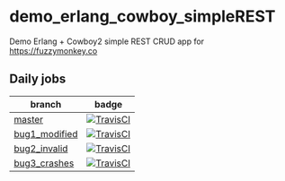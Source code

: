 # demo_erlang_cowboy_simpleREST
Demo Erlang + Cowboy2 simple REST CRUD app for https://fuzzymonkey.co


## Daily jobs

| branch | badge |
|------------------------------------------------------------------------------------------------|--------------------------------------------------------------------------------------------------------------------------------------------------------------------------------------|
| [master](https://github.com/FuzzyMonkeyCo/demo_erlang_cowboy_simpleREST) | [![TravisCI](https://travis-ci.com/FuzzyMonkeyCo/demo_erlang_cowboy_simpleREST.svg?branch=master)](https://travis-ci.com/FuzzyMonkeyCo/demo_erlang_cowboy_simpleREST/branches) |
| [bug1_modified](https://github.com/FuzzyMonkeyCo/demo_erlang_cowboy_simpleREST/compare/bug1_modified) | [![TravisCI](https://travis-ci.com/FuzzyMonkeyCo/demo_erlang_cowboy_simpleREST.svg?branch=bug1_modified)](https://travis-ci.com/FuzzyMonkeyCo/demo_erlang_cowboy_simpleREST/branches) |
| [bug2_invalid](https://github.com/FuzzyMonkeyCo/demo_erlang_cowboy_simpleREST/compare/bug2_invalid) | [![TravisCI](https://travis-ci.com/FuzzyMonkeyCo/demo_erlang_cowboy_simpleREST.svg?branch=bug2_invalid)](https://travis-ci.com/FuzzyMonkeyCo/demo_erlang_cowboy_simpleREST/branches) |
| [bug3_crashes](https://github.com/FuzzyMonkeyCo/demo_erlang_cowboy_simpleREST/compare/bug3_crashes) | [![TravisCI](https://travis-ci.com/FuzzyMonkeyCo/demo_erlang_cowboy_simpleREST.svg?branch=bug3_crashes)](https://travis-ci.com/FuzzyMonkeyCo/demo_erlang_cowboy_simpleREST/branches) |
